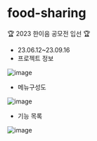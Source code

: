 # food-sharing  
🏆 2023 한이음 공모전 입선 🏆

* 23.06.12~23.09.16
* 프로젝트 정보

![image](https://github.com/MinseoK1m/food-sharing/assets/138808284/930cc90d-9882-49d4-b4ac-544aaf83e3f5)


* 메뉴구성도

![image](https://github.com/MinseoK1m/food-sharing/assets/138808284/944e10f4-bef1-43e5-90b1-5accde582b1a)

* 기능 목록

![image](https://github.com/MinseoK1m/food-sharing/assets/138808284/03be361f-ab35-4cb3-9819-9c9f039b4a72)
